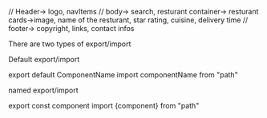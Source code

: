 
// Header-> logo, navItems
// body-> search, resturant container-> resturant cards->image, name of the resturant, star rating, cuisine, delivery time
// footer-> copyright, links, contact infos


There are two types of export/import

Default export/import

export default ComponentName
import componentName from "path"

named export/import

export const component
import {component} from "path"